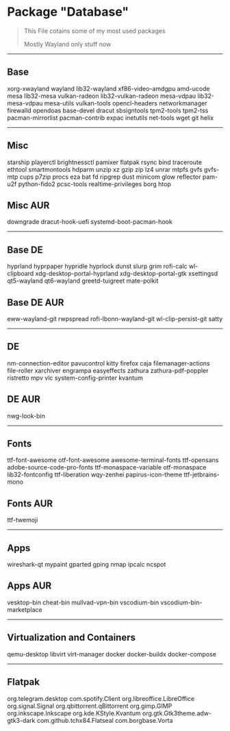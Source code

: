 # Package "Database"

> This File cotains some of my most used packages
>
> Mostly Wayland only stuff now

---

## Base

xorg-xwayland
wayland
lib32-wayland
xf86-video-amdgpu
amd-ucode
mesa
lib32-mesa
vulkan-radeon
lib32-vulkan-radeon
mesa-vdpau
lib32-mesa-vdpau
mesa-utils
vulkan-tools
opencl-headers
networkmanager
firewalld
opendoas
base-devel
dracut
sbsigntools
tpm2-tools
tpm2-tss
pacman-mirrorlist
pacman-contrib
expac
inetutils
net-tools
wget
git
helix

---

## Misc

starship
playerctl
brightnessctl
pamixer
flatpak
rsync
bind
traceroute
ethtool
smartmontools
hdparm
unzip
xz
gzip
zip
lz4
unrar
mtpfs
gvfs
gvfs-mtp
cups
p7zip
procs
eza
bat
fd
ripgrep
dust
minicom
glow
reflector
pam-u2f
python-fido2
pcsc-tools
realtime-privileges
borg
htop

## Misc AUR

downgrade
dracut-hook-uefi
systemd-boot-pacman-hook

---

## Base DE

hyprland
hyprpaper
hypridle
hyprlock
dunst
slurp
grim
rofi-calc
wl-clipboard
xdg-desktop-portal-hyprland
xdg-desktop-portal-gtk
xsettingsd
qt5-wayland
qt6-wayland
greetd-tuigreet
mate-polkit

## Base DE AUR

eww-wayland-git
rwpspread
rofi-lbonn-wayland-git
wl-clip-persist-git
satty

---

## DE

nm-connection-editor
pavucontrol
kitty
firefox
caja
filemanager-actions
file-roller
xarchiver
engrampa
easyeffects
zathura
zathura-pdf-poppler
ristretto
mpv
vlc
system-config-printer
kvantum

## DE AUR

nwg-look-bin

---

## Fonts

ttf-font-awesome
otf-font-awesome
awesome-terminal-fonts
ttf-opensans
adobe-source-code-pro-fonts
ttf-monaspace-variable
otf-monaspace
lib32-fontconfig
ttf-liberation
wqy-zenhei
papirus-icon-theme
ttf-jetbrains-mono

## Fonts AUR

ttf-twemoji

---

## Apps

wireshark-qt
mypaint
gparted
gping
nmap
ipcalc
ncspot

## Apps AUR

vesktop-bin
cheat-bin
mullvad-vpn-bin
vscodium-bin
vscodium-bin-marketplace

---

## Virtualization and Containers

qemu-desktop
libvirt
virt-manager
docker
docker-buildx
docker-compose

---

## Flatpak

org.telegram.desktop
com.spotify.Client
org.libreoffice.LibreOffice
org.signal.Signal
org.qbittorrent.qBittorrent
org.gimp.GIMP
org.inkscape.Inkscape
org.kde.KStyle.Kvantum
org.gtk.Gtk3theme.adw-gtk3-dark
com.github.tchx84.Flatseal
com.borgbase.Vorta
